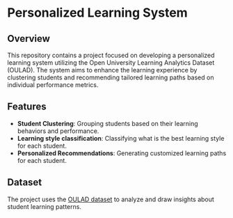 # Personalized Learning System

## Overview
This repository contains a project focused on developing a personalized learning system utilizing the Open University Learning Analytics Dataset (OULAD). The system aims to enhance the learning experience by clustering students and recommending tailored learning paths based on individual performance metrics.

## Features
- **Student Clustering**: Grouping students based on their learning behaviors and performance.
- **Learning style classification**: Classifying what is the best learning style for each student.
- **Personalized Recommendations**: Generating customized learning paths for each student.

## Dataset
The project uses the [OULAD dataset](http://ocrdata.org/) to analyze and draw insights about student learning patterns.
